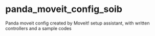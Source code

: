 # panda_moveit_config_soib
Panda moveit config created by Moveit! setup assistant, with written controllers and a sample codes
